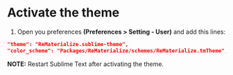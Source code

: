 # Activate the theme

1. Open you preferences **(Preferences > Setting - User)** and add this lines:

```json
"theme": "ReMaterialize.sublime-theme",
"color_scheme": "Packages/ReMaterialize/schemes/ReMaterialize.tmTheme",
```

**NOTE:** Restart Sublime Text after activating the theme.
